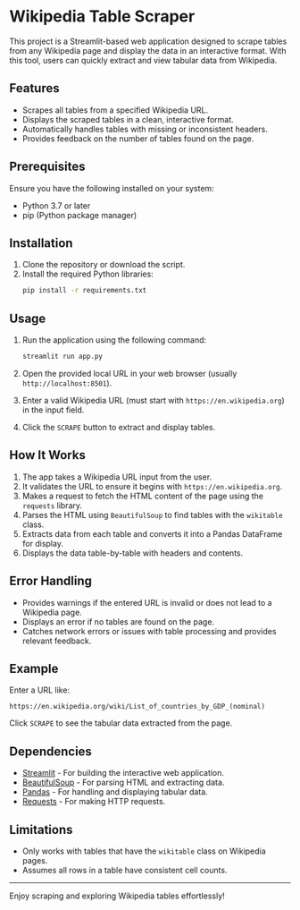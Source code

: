 # Wikipedia Table Scraper

This project is a Streamlit-based web application designed to scrape tables from any Wikipedia page and display the data in an interactive format. With this tool, users can quickly extract and view tabular data from Wikipedia.

## Features
- Scrapes all tables from a specified Wikipedia URL.
- Displays the scraped tables in a clean, interactive format.
- Automatically handles tables with missing or inconsistent headers.
- Provides feedback on the number of tables found on the page.

## Prerequisites
Ensure you have the following installed on your system:

- Python 3.7 or later
- pip (Python package manager)

## Installation
1. Clone the repository or download the script.
2. Install the required Python libraries:
   ```bash
   pip install -r requirements.txt
   ```

## Usage
1. Run the application using the following command:
   ```bash
   streamlit run app.py
   ```

2. Open the provided local URL in your web browser (usually `http://localhost:8501`).

3. Enter a valid Wikipedia URL (must start with `https://en.wikipedia.org`) in the input field.

4. Click the `SCRAPE` button to extract and display tables.

## How It Works
1. The app takes a Wikipedia URL input from the user.
2. It validates the URL to ensure it begins with `https://en.wikipedia.org`.
3. Makes a request to fetch the HTML content of the page using the `requests` library.
4. Parses the HTML using `BeautifulSoup` to find tables with the `wikitable` class.
5. Extracts data from each table and converts it into a Pandas DataFrame for display.
6. Displays the data table-by-table with headers and contents.

## Error Handling
- Provides warnings if the entered URL is invalid or does not lead to a Wikipedia page.
- Displays an error if no tables are found on the page.
- Catches network errors or issues with table processing and provides relevant feedback.

## Example
Enter a URL like:
```
https://en.wikipedia.org/wiki/List_of_countries_by_GDP_(nominal)
```
Click `SCRAPE` to see the tabular data extracted from the page.

## Dependencies
- [Streamlit](https://streamlit.io/) - For building the interactive web application.
- [BeautifulSoup](https://www.crummy.com/software/BeautifulSoup/) - For parsing HTML and extracting data.
- [Pandas](https://pandas.pydata.org/) - For handling and displaying tabular data.
- [Requests](https://docs.python-requests.org/) - For making HTTP requests.

## Limitations
- Only works with tables that have the `wikitable` class on Wikipedia pages.
- Assumes all rows in a table have consistent cell counts.

---

Enjoy scraping and exploring Wikipedia tables effortlessly!
